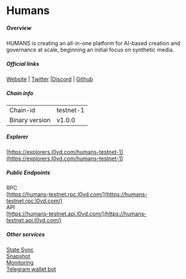 # Humans


##### Overview
HUMANS is creating an all-in-one platform for AI-based creation and governance at scale, beginning an initial focus on synthetic media.

##### Official links
[Website](https://humans.ai/#ai) | [Twitter](https://twitter.com/humansdotai) |[Discord](https://discord.gg/humansdotai) | [Github](https://github.com/humansdotai)

##### Chain info

|  |  |
| ------ | ------ |
| Chain-id | testnet-1 |
| Binary version | v1.0.0 |

##### Explorer
[https://explorers.l0vd.com/humans-testnet-1](https://explorers.l0vd.com/humans-testnet-1)

##### Public Endpoints
RPC <br />
[https://humans-testnet.rpc.l0vd.com/](https://humans-testnet.rpc.l0vd.com/) <br />
API <br />
[https://humans-testnet.api.l0vd.com/](https://humans-testnet.api.l0vd.com/) <br />


##### Other services
[State Sync]() <br />
[Snapshot]() <br />
[Monitoring]() <br />
[Telegram wallet bot]() <br />


